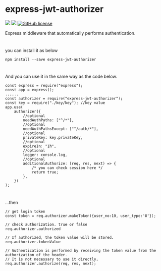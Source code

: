 # express-jwt-authorizer

![](https://img.shields.io/badge/language-Javascript-red) ![](https://img.shields.io/badge/version-0.3.6-brightgreen) [![GitHub license](https://img.shields.io/badge/license-MIT-blue.svg)](https://github.com/myyrakle/express-jwt-authorizer/blob/master/LICENSE)

Express middleware that automatically performs authentication.

#

you can install it as below

```
npm install --save express-jwt-authorizer
```

#

And you can use it in the same way as the code below.

```
const express = require("express");
const app = express();
......
const authorizer = require("express-jwt-authorizer");
const key = require("./key/key"); //key value
app.use(
    authorizer({
        //optional
        needAuthPaths: ["^/*"],
        //optional
        needAuthPathsExcept: ["^/auth/*"],
        //optional
        privateKey: key.privateKey,
        //optional
        expireIn: "1h",
        //optional
        logger: console.log,
        //optional
        additionalAuthorize: (req, res, next) => {
            /* you can check session here */
            return true;
        },
    })
);
```

#

...then

```
// get login token
const token = req.authorizer.makeToken({user_no:10, user_type:'U'});
```

```
// check authorization. true or false
req.authorizer.authorized
```

```
// If authorized, the token value will be stored.
req.authorizer.tokenValue
```

```
// Authentication is performed by receiving the token value from the authorization of the header.
// It is not necessary to use it directly.
req.authorizer.authorize(req, res, next);
```
